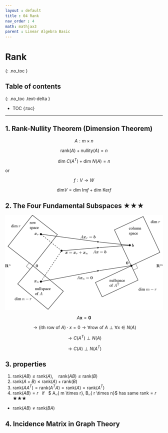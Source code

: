 ```yaml
---
layout : default
title : 04 Rank
nav_order : 4
math: mathjax3
parent : Linear Algebra Basic
---
```


# Rank
{: .no_toc }

## Table of contents
{: .no_toc .text-delta }

- TOC
{:toc}

---


## 1. Rank-Nullity Theorem (Dimension Theorem)

$$ A : m \times n $$ 

$$ \text{rank}(A) + \text{nullity}(A) = n $$

$$ \text{dim }C(A^T) + \text{dim }N(A) = n $$

or

$$ f : V \rightarrow W $$

$$ \text{dim} V = \text{dim Im} f + \text{dim Ker} f$$

## 2. The Four Fundamental Subspaces ★★★
![The big picture](/docs/LinearAlgebraBasic/images/image0401.png)

$$ A \mathbf{x} = \mathbf{0} $$

$$ \rightarrow (\text{ith row of }A) \cdot  x = 0 \rightarrow \forall \text{row of }A \perp \forall x \in N(A)$$

$$ \rightarrow C(A^T) \perp N(A) $$

$$ \rightarrow C(A) \perp N(A^T) $$


## 3. properties
1. $\text{rank}(AB) \le \text{rank}(A), \quad \text{rank}(AB) \le \text{rank}(B)$
2. $\text{rank}(A+B) \le \text{rank}(A) + \text{rank}(B)$
3. $\text{rank}(AA^T) = \text{rank}(A^TA) = \text{rank}(A) = \text{rank}(A^T)$
4. $\text{rank}(AB)=r$ &nbsp; if &nbsp; $ A_{ m \times r},  B_{ r \times n}$ has same $\text{rank}=r$ ★★★
+ $\text{rank}(AB) \ne \text{rank}(BA)$

## 4. Incidence Matrix in Graph Theory

